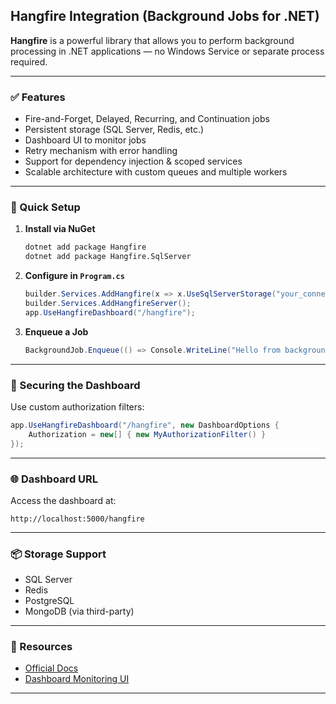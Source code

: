 ## Hangfire Integration (Background Jobs for .NET)

**Hangfire** is a powerful library that allows you to perform background processing in .NET applications — no Windows Service or separate process required.

---

### ✅ Features

* Fire-and-Forget, Delayed, Recurring, and Continuation jobs
* Persistent storage (SQL Server, Redis, etc.)
* Dashboard UI to monitor jobs
* Retry mechanism with error handling
* Support for dependency injection & scoped services
* Scalable architecture with custom queues and multiple workers

---

### 🚀 Quick Setup

1. **Install via NuGet**

   ```bash
   dotnet add package Hangfire
   dotnet add package Hangfire.SqlServer
   ```

2. **Configure in `Program.cs`**

   ```csharp
   builder.Services.AddHangfire(x => x.UseSqlServerStorage("your_connection_string"));
   builder.Services.AddHangfireServer();
   app.UseHangfireDashboard("/hangfire");
   ```

3. **Enqueue a Job**

   ```csharp
   BackgroundJob.Enqueue(() => Console.WriteLine("Hello from background!"));
   ```

---

### 🔐 Securing the Dashboard

Use custom authorization filters:

```csharp
app.UseHangfireDashboard("/hangfire", new DashboardOptions {
    Authorization = new[] { new MyAuthorizationFilter() }
});
```

---

### 🌐 Dashboard URL

Access the dashboard at:

```
http://localhost:5000/hangfire
```

---

### 📦 Storage Support

* SQL Server
* Redis
* PostgreSQL
* MongoDB (via third-party)

---

### 📄 Resources

* [Official Docs](https://www.hangfire.io/)
* [Dashboard Monitoring UI](https://docs.hangfire.io/en/latest/tools/dashboard.html)

---
